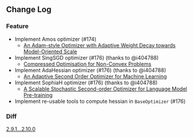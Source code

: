 ## Change Log

### Feature

* Implement Amos optimizer (#174)
  * [An Adam-style Optimizer with Adaptive Weight Decay towards Model-Oriented Scale](https://arxiv.org/abs/2210.11693)
* Implement SingSGD optimizer (#176) (thanks to @i404788)
  * [Compressed Optimisation for Non-Convex Problems](https://arxiv.org/abs/1802.04434)
* Implement AdaHessian optimizer (#176) (thanks to @i404788)
  * [An Adaptive Second Order Optimizer for Machine Learning](https://arxiv.org/abs/2006.00719)
* Implement SophiaH optimizer (#176) (thanks to @i404788)
  * [A Scalable Stochastic Second-order Optimizer for Language Model Pre-training](https://arxiv.org/abs/2305.14342) 
* Implement re-usable tools to compute hessian in `BaseOptimizer` (#176)

### Diff

[2.9.1...2.10.0](https://github.com/kozistr/pytorch_optimizer/compare/v2.9.1...v2.10.0)
